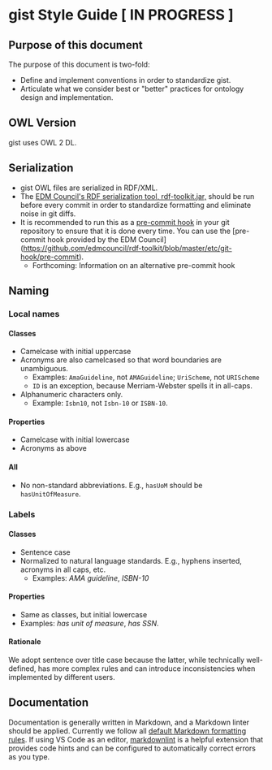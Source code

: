gist Style Guide [ IN PROGRESS ]
=====


Purpose of this document
-----

The purpose of this document is two-fold:

- Define and implement conventions in order to standardize gist. 
- Articulate what we consider best or "better" practices for ontology design and implementation.

OWL Version
-----

gist uses OWL 2 DL.

Serialization
-----

- gist OWL files are serialized in RDF/XML. 
- The [EDM Council's RDF serialization tool, rdf-toolkit.jar,](https://github.com/edmcouncil/rdf-toolkit) should be run before every commit in order to standardize formatting and eliminate noise in git diffs. 
- It is recommended to run this as a [pre-commit hook](https://git-scm.com/book/en/v2/Customizing-Git-Git-Hooks) in your git repository to ensure that it is done every time. You can use the [pre-commit hook provided by the EDM Council] (https://github.com/edmcouncil/rdf-toolkit/blob/master/etc/git-hook/pre-commit).
  - Forthcoming: Information on an alternative pre-commit hook

Naming
-----

### Local names

#### Classes

- Camelcase with initial uppercase
- Acronyms are also camelcased so that word boundaries are unambiguous. 
  - Examples: `AmaGuideline`, not `AMAGuideline`; `UriScheme`, not `URIScheme`
  - `ID` is an exception, because Merriam-Webster spells it in all-caps.
- Alphanumeric characters only. 
  - Example: `Isbn10`, not `Isbn-10` or `ISBN-10`.
  
#### Properties

- Camelcase with initial lowercase
- Acronyms as above

#### All

- No non-standard abbreviations. E.g., `hasUoM` should be `hasUnitOfMeasure`.

### Labels

#### Classes

- Sentence case
- Normalized to natural language standards. E.g., hyphens inserted, acronyms in all caps, etc.
  - Examples: _AMA guideline_, _ISBN-10_
  
#### Properties

- Same as classes, but initial lowercase 
- Examples: _has unit of measure_, _has SSN_. 

#### Rationale

We adopt sentence over title case because the latter, while technically well-defined, has more complex rules and can introduce inconsistencies when implemented by different users.

Documentation
-----

Documentation is generally written in Markdown, and a Markdown linter should be applied. Currently we follow all [default Markdown formatting rules](https://github.com/DavidAnson/markdownlint/blob/master/doc/Rules.md). If using VS Code as an editor, [markdownlint](https://marketplace.visualstudio.com/items?itemName=DavidAnson.vscode-markdownlint) is a helpful extension that provides code hints and can be configured to automatically correct errors as you type.
